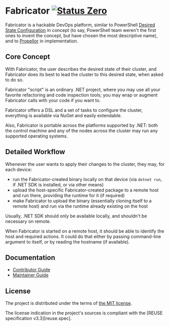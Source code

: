 Fabricator [![Status Zero][status-zero]][andivionian-status-classifier]
==========
Fabricator is a hackable DevOps platform, similar to
PowerShell [Desired State Configuration][powershell-dsc] in concept (to say,
PowerShell team weren't the first ones to invent the concept, but have chosen
the most descriptive name), and to [Propellor][propellor] in implementation.

Core Concept
------------
With Fabricator, the user describes the desired state of their cluster, and
Fabricator does its best to lead the cluster to this desired state, when asked
to do so.

Fabricator "script" is an ordinary .NET project, where you may use all your
favorite refactoring and code inspection tools; you may wrap or augment
Fabricator calls with your code if you want to.

Fabricator offers a DSL and a set of tasks to configure the cluster, everything
is available via NuGet and easily extendable.

Also, Fabricator is portable across the platforms supported by .NET: both the
control machine and any of the nodes across the cluster may run any supported
operating systems.

Detailed Workflow
-----------------
Whenever the user wants to apply their changes to the cluster, they may, for
each device:

- run the Fabricator-created binary locally on that device (via `dotnet run`, if
  .NET SDK is installed, or via other means)
- upload the host-specific Fabricator-created package to a remote host and run
  there, providing the runtime for it (if required)
- make Fabricator to upload the binary (essentially cloning itself to a remote
  host) and run via the runtime already existing on the host

Usually, .NET SDK should only be available locally, and shouldn't be necessary
on remote.

When Fabricator is started on a remote host, it should be able to identify the
host and required actions. It could do that either by passing command-line
argument to itself, or by reading the hostname (if available).

Documentation
-------------
- [Contributor Guide][docs.contributing]
- [Maintainer Guide][docs.maintaining]

License
-------
The project is distributed under the terms of [the MIT license][docs.license].

The license indication in the project's sources is compliant with the [REUSE specification v3.3][reuse.spec].

[andivionian-status-classifier]: https://github.com/ForNeVeR/andivionian-status-classifier#status-zero-
[docs.contributing]: CONTRIBUTING.md
[docs.license]: LICENSE.txt
[docs.maintaining]: MAINTAINING.md
[dotnet-sdk]: http://dot.net/
[powershell-dsc]: https://docs.microsoft.com/en-us/powershell/scripting/dsc/getting-started/wingettingstarted
[propellor]: http://propellor.branchable.com/
[reuse]: https://reuse.software/
[status-zero]: https://img.shields.io/badge/status-zero-lightgrey.svg
